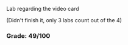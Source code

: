 Lab regarding the video card

(Didn't finish it, only 3 labs count out of the 4)

### Grade: 49/100
